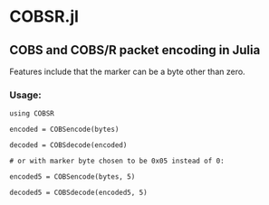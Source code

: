# COBSR.jl

## COBS and COBS/R packet encoding in Julia

   Features include that the marker can be a byte other than zero.

### Usage:

    using COBSR

    encoded = COBSencode(bytes)

    decoded = COBSdecode(encoded)

    # or with marker byte chosen to be 0x05 instead of 0:

    encoded5 = COBSencode(bytes, 5)

    decoded5 = COBSdecode(encoded5, 5)

    
